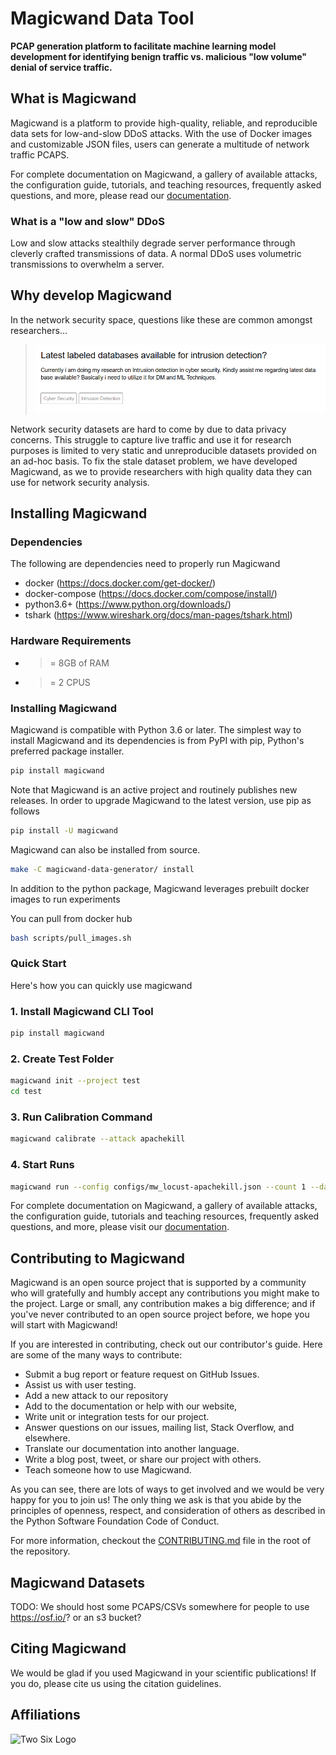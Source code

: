 # Magicwand Data Tool

**PCAP generation platform to facilitate machine learning model development for identifying benign traffic vs. malicious "low volume" denial of service traffic.**

## What is Magicwand

Magicwand is a platform to provide high-quality, reliable, and reproducible data sets for low-and-slow DDoS attacks. With the use of Docker images and customizable JSON files, users can generate a multitude of network traffic PCAPS.

For complete documentation on Magicwand, a gallery of available attacks, the configuration guide, tutorials, and teaching resources, frequently asked questions, and more, please read our [documentation](https://magicwand-datatool.readthedocs.io/en/latest/).

### What is a "low and slow" DDoS

Low and slow attacks stealthily degrade server performance through cleverly crafted transmissions of data. A normal DDoS uses volumetric transmissions to overwhelm a server.

## Why develop Magicwand

In the network security space, questions like these are common amongst researchers...

> ![Magicwand Apachekill Run](docs/images/why_magicwand.png)


Network security datasets are hard to come by due to data privacy concerns. This struggle to capture live traffic and use it for research purposes is limited to very static and unreproducible datasets provided on an ad-hoc basis. To fix the stale dataset problem, we have developed Magicwand, as we to provide researchers with high quality data they can use for network security analysis.

## Installing Magicwand

### Dependencies

The following are dependencies need to properly run Magicwand

* docker (https://docs.docker.com/get-docker/)
* docker-compose (https://docs.docker.com/compose/install/)
* python3.6+ (https://www.python.org/downloads/)
* tshark (https://www.wireshark.org/docs/man-pages/tshark.html)

### Hardware Requirements

* >= 8GB of RAM
* >= 2 CPUS

### Installing Magicwand

Magicwand is compatible with Python 3.6 or later. The simplest way to install Magicwand and its dependencies is from PyPI with pip, Python's preferred package installer.

```bash
pip install magicwand
```

Note that Magicwand is an active project and routinely publishes new releases. In order to upgrade Magicwand to the latest version, use pip as follows

```bash
pip install -U magicwand
```

Magicwand can also be installed from source.

```bash
make -C magicwand-data-generator/ install
```

In addition to the python package, Magicwand leverages prebuilt docker images to run experiments

You can pull from docker hub

```bash
bash scripts/pull_images.sh
```

### Quick Start

Here's how you can quickly use magicwand

### 1. Install Magicwand CLI Tool

```bash
pip install magicwand
```

### 2. Create Test Folder

```bash
magicwand init --project test
cd test
```

### 3. Run Calibration Command
``` bash
magicwand calibrate --attack apachekill
```

### 4. Start Runs
```bash
magicwand run --config configs/mw_locust-apachekill.json --count 1 --data_version test_runs
```

For complete documentation on Magicwand, a gallery of available attacks, the configuration guide, tutorials and teaching resources, frequently asked questions, and more, please visit our [documentation](https://magicwand-datatool.readthedocs.io/en/latest/).

## Contributing to Magicwand

Magicwand is an open source project that is supported by a community who will gratefully and humbly accept any contributions you might make to the project. Large or small, any contribution makes a big difference; and if you've never contributed to an open source project before, we hope you will start with Magicwand!

If you are interested in contributing, check out our contributor's guide. Here are some of the many ways to contribute:

* Submit a bug report or feature request on GitHub Issues.
* Assist us with user testing.
* Add a new attack to our repository
* Add to the documentation or help with our website,
* Write unit or integration tests for our project.
* Answer questions on our issues, mailing list, Stack Overflow, and elsewhere.
* Translate our documentation into another language.
* Write a blog post, tweet, or share our project with others.
* Teach someone how to use Magicwand.

As you can see, there are lots of ways to get involved and we would be very happy for you to join us! The only thing we ask is that you abide by the principles of openness, respect, and consideration of others as described in the Python Software Foundation Code of Conduct.

For more information, checkout the [CONTRIBUTING.md](CONTRIBUTING.md) file in the root of the repository.

## Magicwand Datasets
TODO: We should host some PCAPS/CSVs somewhere for people to use https://osf.io/? or an s3 bucket?

## Citing Magicwand

We would be glad if you used Magicwand in your scientific publications! If you do, please cite us using the citation guidelines.

## Affiliations

![Two Six Logo](https://www.twosixlabs.com/wp-content/uploads/TwoSix-Logo-Media-Kit-Reverse-Red.jpg)
